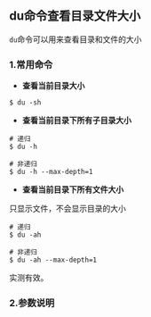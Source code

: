 ## du命令查看目录文件大小

`du`命令可以用来查看目录和文件的大小

### 1.常用命令

* **查看当前目录大小**

```shell
$ du -sh
```

* **查看当前目录下所有子目录大小**

```shell
# 递归
$ du -h

# 非递归
$ du -h --max-depth=1
```

* **查看当前目录下所有文件大小**

只显示文件，不会显示目录的大小

```shell
# 递归
$ du -ah

# 非递归
$ du -ah --max-depth=1
```

实测有效。

### 2.参数说明
